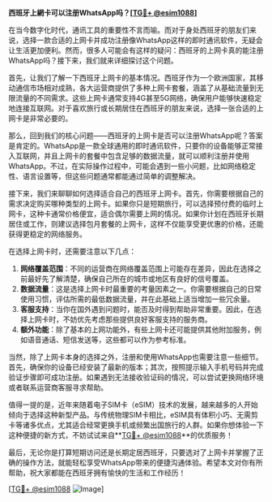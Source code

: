 **西班牙上網卡可以注册WhatsApp吗？[[TG💪+ @esim1088](https://t.me/s/esim1088)]**

在当今数字化时代，通讯工具的重要性不言而喻。而对于身处西班牙的朋友们来说，选择一款合适的上网卡并成功注册像WhatsApp这样的即时通讯软件，无疑会让生活更加便利。然而，很多人可能会有这样的疑问：西班牙的上网卡真的能注册WhatsApp吗？接下来，我们就来详细探讨这个问题。

首先，让我们了解一下西班牙上网卡的基本情况。西班牙作为一个欧洲国家，其移动通信市场相对成熟，各大运营商提供了多种上网卡套餐，涵盖了从基础流量到无限流量的不同需求。这些上网卡通常支持4G甚至5G网络，确保用户能够快速稳定地连接互联网。对于喜欢旅行或长期居住在西班牙的朋友来说，选择一张合适的上网卡是非常必要的。

那么，回到我们的核心问题——西班牙的上网卡是否可以注册WhatsApp呢？答案是肯定的。WhatsApp是一款全球通用的即时通讯软件，只要你的设备能够正常接入互联网，并且上网卡的套餐中包含足够的数据流量，就可以顺利注册并使用WhatsApp。不过，在实际操作过程中，可能会遇到一些小问题，比如网络稳定性、语言设置等，但这些问题通常都能通过简单的调整解决。

接下来，我们来聊聊如何选择适合自己的西班牙上网卡。首先，你需要根据自己的需求决定购买哪种类型的上网卡。如果你只是短期旅行，可以选择预付费的临时上网卡，这种卡通常价格便宜，适合偶尔需要上网的情况。如果你计划在西班牙长期居住或工作，则建议选择包月套餐的上网卡，这样不仅能享受更优惠的价格，还能获得更稳定的网络服务。

在选择上网卡时，还需要注意以下几点：

1. **网络覆盖范围**：不同的运营商在网络覆盖范围上可能存在差异，因此在选择之前最好先了解清楚，确保自己所在的城市或地区有良好的信号覆盖。
2. **数据流量**：这是选择上网卡时最重要的考量因素之一。你需要根据自己的日常使用习惯，评估所需的最低数据流量，并在此基础上适当增加一些冗余量。
3. **客服支持**：当你在国外遇到问题时，能否及时得到帮助非常重要。因此，在选择上网卡时，不妨优先考虑那些提供良好客服支持的服务商。
4. **额外功能**：除了基本的上网功能外，有些上网卡还可能提供其他附加服务，例如语音通话、短信发送等，这些都可以作为参考标准。

当然，除了上网卡本身的选择之外，注册和使用WhatsApp也需要注意一些细节。首先，确保你的设备已经安装了最新的版本；其次，按照提示输入手机号码并完成验证步骤即可成功注册。如果遇到无法接收验证码的情况，可以尝试更换网络环境或者联系运营商客服寻求帮助。

值得一提的是，近年来随着电子SIM卡（eSIM）技术的发展，越来越多的人开始倾向于选择这种新型产品。与传统物理SIM卡相比，eSIM具有体积小巧、无需剪卡等诸多优点，尤其适合经常更换手机或频繁出国旅行的人群。如果你想体验一下这种便捷的新方式，不妨试试来自**[TG💪+ @esim1088](https://t.me/s/esim1088)**的优质服务！

最后，无论你是打算短期访问还是长期定居西班牙，只要选对了上网卡并掌握了正确的操作方法，就能轻松享受WhatsApp带来的便捷沟通体验。希望本文对你有所帮助，祝大家都能在西班牙拥有愉快的生活和工作经历！

[[TG💪+ @esim1088](https://t.me/s/esim1088) ![Image](https://i.postimg.cc/4NQfJmqS/Snipaste-2025-05-13-00-14-12.png)]
